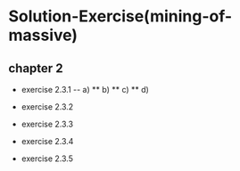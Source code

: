 # Solution-Exercise(mining-of-massive)

## chapter 2
* exercise 2.3.1
-- a)
** b)
** c)
** d)

* exercise 2.3.2
* exercise 2.3.3
* exercise 2.3.4
* exercise 2.3.5
